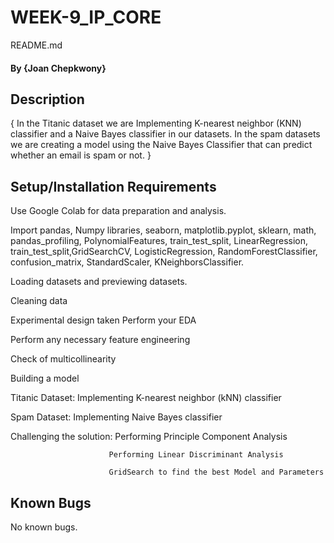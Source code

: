 # WEEK-9_IP_CORE
 README.md 
#### By **{Joan Chepkwony}**
## Description
{
In the Titanic dataset we are Implementing K-nearest neighbor (KNN) classifier and a Naive Bayes classifier in our datasets.
In the spam datasets we are creating a model using the Naive Bayes Classifier that can predict whether an email is spam or not.
}
## Setup/Installation Requirements

Use Google Colab for data preparation and analysis.

Import pandas, Numpy libraries,  seaborn, matplotlib.pyplot, sklearn, math, pandas_profiling, PolynomialFeatures, train_test_split, LinearRegression,  train_test_split,GridSearchCV, LogisticRegression, RandomForestClassifier, confusion_matrix, StandardScaler, KNeighborsClassifier. 

Loading datasets and previewing datasets.

Cleaning data

 Experimental design taken Perform your EDA
 
Perform any necessary feature engineering

Check of multicollinearity

Building a model

Titanic Dataset:  Implementing K-nearest neighbor (kNN) classifier
 
Spam Dataset:  Implementing Naive Bayes classifier
  
Challenging the solution: Performing Principle Component Analysis

                          Performing Linear Discriminant Analysis
                          
                          GridSearch to find the best Model and Parameters

## Known Bugs
No known bugs.
